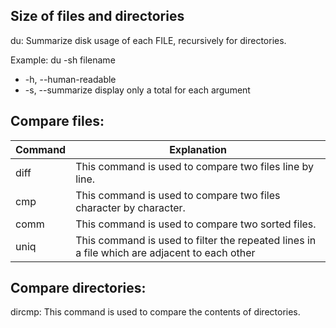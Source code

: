 ## Size of files and directories
du: Summarize disk usage of each FILE, recursively for directories.

Example: du -sh filename
* -h, --human-readable
* -s, --summarize
              display only a total for each argument

## Compare files:
| Command | Explanation |
| --- | --- |
diff | This command is used to compare two files line by line.
cmp | This command is used to compare two files character by character.
comm | This command is used to compare two sorted files.
uniq | This command is used to filter the repeated lines in a file which are adjacent to each other

## Compare directories:
dircmp: This command is used to compare the contents of directories.
